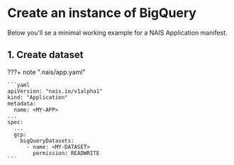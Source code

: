 # Create an instance of BigQuery

Below you'll se a minimal working example for a NAIS Application manifest.

## 1. Create dataset
???+ note ".nais/app.yaml"

    ```yaml
    apiVersion: "nais.io/v1alpha1"
    kind: "Application"
    metadata:
      name: <MY-APP>
    ...
    spec:
      ...
      gcp:
        bigQueryDatasets:
          - name: <MY-DATASET>
            permission: READWRITE
    ```